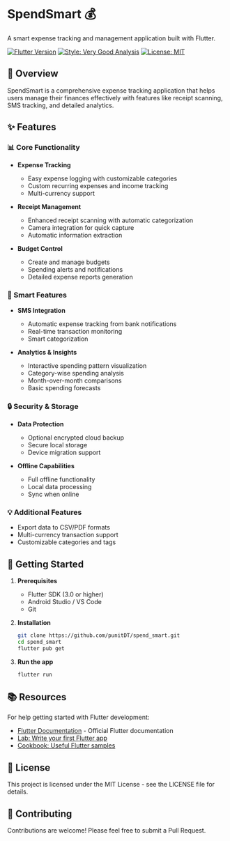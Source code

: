 # SpendSmart 💰

A smart expense tracking and management application built with Flutter.

[![Flutter Version](https://img.shields.io/badge/Flutter-3.0+-blue.svg)](https://flutter.dev)
[![Style: Very Good Analysis](https://img.shields.io/badge/style-very_good_analysis-B22C89.svg)](https://pub.dev/packages/very_good_analysis)
[![License: MIT](https://img.shields.io/badge/License-MIT-yellow.svg)](https://opensource.org/licenses/MIT)

## 📱 Overview

SpendSmart is a comprehensive expense tracking application that helps users manage their finances effectively with features like receipt scanning, SMS tracking, and detailed analytics.

## ✨ Features

### 📊 Core Functionality
- **Expense Tracking**
  - Easy expense logging with customizable categories
  - Custom recurring expenses and income tracking
  - Multi-currency support
  
- **Receipt Management**
  - Enhanced receipt scanning with automatic categorization
  - Camera integration for quick capture
  - Automatic information extraction

- **Budget Control**
  - Create and manage budgets
  - Spending alerts and notifications
  - Detailed expense reports generation

### 📱 Smart Features
- **SMS Integration**
  - Automatic expense tracking from bank notifications
  - Real-time transaction monitoring
  - Smart categorization

- **Analytics & Insights**
  - Interactive spending pattern visualization
  - Category-wise spending analysis
  - Month-over-month comparisons
  - Basic spending forecasts

### 🔒 Security & Storage
- **Data Protection**
  - Optional encrypted cloud backup
  - Secure local storage
  - Device migration support

- **Offline Capabilities**
  - Full offline functionality
  - Local data processing
  - Sync when online

### 💡 Additional Features
- Export data to CSV/PDF formats
- Multi-currency transaction support
- Customizable categories and tags

## 🚀 Getting Started

1. **Prerequisites**
   - Flutter SDK (3.0 or higher)
   - Android Studio / VS Code
   - Git

2. **Installation**
   ```bash
   git clone https://github.com/punitDT/spend_smart.git
   cd spend_smart
   flutter pub get
   ```

3. **Run the app**
   ```bash
   flutter run
   ```

## 📚 Resources

For help getting started with Flutter development:

- [Flutter Documentation](https://docs.flutter.dev/) - Official Flutter documentation
- [Lab: Write your first Flutter app](https://docs.flutter.dev/get-started/codelab)
- [Cookbook: Useful Flutter samples](https://docs.flutter.dev/cookbook)

## 📄 License

This project is licensed under the MIT License - see the LICENSE file for details.

## 🤝 Contributing

Contributions are welcome! Please feel free to submit a Pull Request.